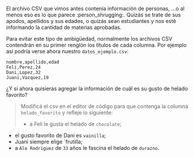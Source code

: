 El archivo CSV que vimos antes contenía información de personas, ...o al menos eso es lo que parece :person_shrugging:. Quizás se trate de sus apodos, apellidos y sus edades, o quizás sean estudiantes y nos esté informando la cantidad de materias aprobadas.

Para evitar este tipo de ambigüedad, normalmente los archivos CSV contendrán en su primer renglón los títulos de cada columna. Por ejemplo así podría verse ahora nuestro `datos_ejemplo.csv`:

```csv
nombre,apellido,edad
Feli,Perez,24
Dani,Lopez,32
Juani,Vazquez,19
```

¿Y si ahora quisieras agregar la información de cuál es su gusto de helado favorito?

 > Modificá el csv en el editor de código para que contenga la columna `helado_favorito` y refleje lo siguiente:
>
>* a Feli le gusta el helado de `chocolate`;
* el gusto favorito de Dani es `vainilla`;
* Juani siempre elige `frutilla;
* a `Ale Rodriguez` de `33` años le fascina el helado de `durazno`.
